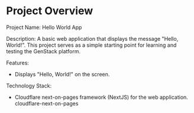 # Project Overview

Project Name: Hello World App

Description: A basic web application that displays the message "Hello, World!". This project serves as a simple starting point for learning and testing the GenStack platform.

Features:
*   Displays "Hello, World!" on the screen.

Technology Stack:
*   Cloudflare next-on-pages framework (NextJS) for the web application.
    <stack>cloudflare-next-on-pages</stack>